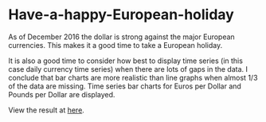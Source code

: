 # Have-a-happy-European-holiday

As of December 2016 the dollar is strong against the major European currencies. This makes it a good time to take a European holiday.

It is also a good time to consider how best to display time series (in this case daily currency time series) when there are lots of gaps in the data. I conclude that bar charts are more realistic than line graphs when almost 1/3 of the data are missing. Time series bar charts for Euros per Dollar and Pounds per Dollar are displayed.

View the result at <a href='https://quantbo.github.io/Have-a-happy-European-holiday/' target='_blank'>here</a>.
